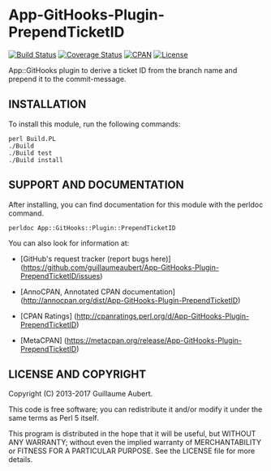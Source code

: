 App-GitHooks-Plugin-PrependTicketID
===================================

[![Build Status](https://travis-ci.org/guillaumeaubert/App-GitHooks-Plugin-PrependTicketID.svg?branch=master)](https://travis-ci.org/guillaumeaubert/App-GitHooks-Plugin-PrependTicketID)
[![Coverage Status](https://coveralls.io/repos/guillaumeaubert/App-GitHooks-Plugin-PrependTicketID/badge.svg?branch=master)](https://coveralls.io/r/guillaumeaubert/App-GitHooks-Plugin-PrependTicketID?branch=master)
[![CPAN](https://img.shields.io/cpan/v/App-GitHooks-Plugin-PrependTicketID.svg)](https://metacpan.org/release/App-GitHooks-Plugin-PrependTicketID)
[![License](https://img.shields.io/badge/license-Perl%205-blue.svg)](http://dev.perl.org/licenses/)

App::GitHooks plugin to derive a ticket ID from the branch name and prepend it
to the commit-message.


INSTALLATION
------------

To install this module, run the following commands:

	perl Build.PL
	./Build
	./Build test
	./Build install


SUPPORT AND DOCUMENTATION
-------------------------

After installing, you can find documentation for this module with the
perldoc command.

	perldoc App::GitHooks::Plugin::PrependTicketID


You can also look for information at:

 * [GitHub's request tracker (report bugs here)]
   (https://github.com/guillaumeaubert/App-GitHooks-Plugin-PrependTicketID/issues)

 * [AnnoCPAN, Annotated CPAN documentation]
   (http://annocpan.org/dist/App-GitHooks-Plugin-PrependTicketID)

 * [CPAN Ratings]
   (http://cpanratings.perl.org/d/App-GitHooks-Plugin-PrependTicketID)

 * [MetaCPAN]
   (https://metacpan.org/release/App-GitHooks-Plugin-PrependTicketID)


LICENSE AND COPYRIGHT
---------------------

Copyright (C) 2013-2017 Guillaume Aubert.

This code is free software; you can redistribute it and/or modify it under the
same terms as Perl 5 itself.

This program is distributed in the hope that it will be useful, but WITHOUT ANY
WARRANTY; without even the implied warranty of MERCHANTABILITY or FITNESS FOR A
PARTICULAR PURPOSE. See the LICENSE file for more details.
